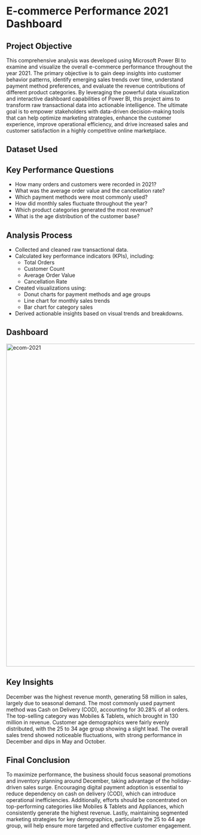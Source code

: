 # E-commerce Performance 2021 Dashboard

## Project Objective
This comprehensive analysis was developed using Microsoft Power BI to examine and visualize the overall e-commerce performance throughout the year 2021. The primary objective is to gain deep insights into customer behavior patterns, identify emerging sales trends over time, understand payment method preferences, and evaluate the revenue contributions of different product categories. By leveraging the powerful data visualization and interactive dashboard capabilities of Power BI, this project aims to transform raw transactional data into actionable intelligence. The ultimate goal is to empower stakeholders with data-driven decision-making tools that can help optimize marketing strategies, enhance the customer experience, improve operational efficiency, and drive increased sales and customer satisfaction in a highly competitive online marketplace.

## Dataset Used


## Key Performance Questions
- How many orders and customers were recorded in 2021?
- What was the average order value and the cancellation rate?
- Which payment methods were most commonly used?
- How did monthly sales fluctuate throughout the year?
- Which product categories generated the most revenue?
- What is the age distribution of the customer base?

## Analysis Process
- Collected and cleaned raw transactional data.
- Calculated key performance indicators (KPIs), including:
  - Total Orders  
  - Customer Count  
  - Average Order Value  
  - Cancellation Rate
- Created visualizations using:
  - Donut charts for payment methods and age groups  
  - Line chart for monthly sales trends  
  - Bar chart for category sales
- Derived actionable insights based on visual trends and breakdowns.

## Dashboard
<img width="1535" height="860" alt="ecom-2021" src="https://github.com/user-attachments/assets/3efef06b-5984-4af6-b860-269223702e37" />

## Key Insights
December was the highest revenue month, generating 58 million in sales, largely due to seasonal demand. The most commonly used payment method was Cash on Delivery (COD), accounting for 30.28% of all orders. The top-selling category was Mobiles & Tablets, which brought in 130 million in revenue. Customer age demographics were fairly evenly distributed, with the 25 to 34 age group showing a slight lead. The overall sales trend showed noticeable fluctuations, with strong performance in December and dips in May and October.

## Final Conclusion
To maximize performance, the business should focus seasonal promotions and inventory planning around December, taking advantage of the holiday-driven sales surge. Encouraging digital payment adoption is essential to reduce dependency on cash on delivery (COD), which can introduce operational inefficiencies. Additionally, efforts should be concentrated on top-performing categories like Mobiles & Tablets and Appliances, which consistently generate the highest revenue. Lastly, maintaining segmented marketing strategies for key demographics, particularly the 25 to 44 age group, will help ensure more targeted and effective customer engagement.
